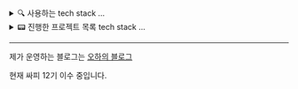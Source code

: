
<details>
<summary>
  🔍 사용하는 tech stack ... 
</summary>
### AI
<img src="https://img.shields.io/badge/Python-3766AB?style=flat-square&logo=Python&logoColor=white"/>
<img src="https://img.shields.io/badge/TensorFlow-FF6F00?style=flat-square&logo=TensorFlow&logoColor=white"/>
<img src="https://img.shields.io/badge/Keras-D00000?style=flat-square&logo=Keras&logoColor=white"/>

### Front
<img src="https://img.shields.io/badge/Node.js-339933?style=for-the-badge&logo=Node.js&logoColor=white">
<img src="https://img.shields.io/badge/Flutter-%2302569B.svg?style=for-the-badge&logo=Flutter&logoColor=white">

### Back
<img src="https://img.shields.io/badge/java-007396?style=for-the-badge&logo=OpenJDK&logoColor=white">
<img src="https://img.shields.io/badge/Spring-6DB33F?style=for-the-badge&logo=Spring&logoColor=white">

### Architecture
<img src="https://img.shields.io/badge/Amazon%20EC2-FF9900?style=for-the-badge&logo=Amazon%20EC2&logoColor=white">
<img src="https://img.shields.io/badge/Amazon%20S3-569A31?style=for-the-badge&logo=Amazon%20S3&logoColor=white">

</details>

<details>
<summary>
  📟 진행한 프로젝트 목록 tech stack ... 
</summary>

|#|프로젝트 제목| 역할 | 기술 | 비고 |
|---|---|---|---|---|
|01| [강화학습기반 2D 환경 내 물류이동 최적화 에이전트, Urein](https://github.com/xman227/PROJECT-shipment-process-optimization) | AI | python, GCP | |
|02| [인공지능 식단관리 앱, Makeat](https://play.google.com/store/apps/details?id=com.makeat.makeat&hl=en_US)| PM, 프론트, AI | python, Flutter, AWS | 우수상 |
|03| [Oak(상추) 자동 재배 키트 서비스, Oak's kindergarden](https://github.com/K-CMAT/Plant-sKinderGarden) | 백엔드, AI | Express.js, python | 대상 |
|04| [인하대 공지사항, 강의평가 간편확인 서비스, InfoU](https://github.com/INfoU-INHA-for-U/INfoU) | 프론트 | Flutter | |

</details>

---

제가 운영하는 블로그는 [오하의 블로그](https://blog.naver.com/bulkup-star_maybe)

현재 싸피 12기 이수 중입니다.
